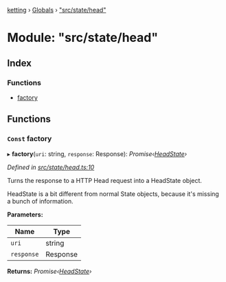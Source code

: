 [ketting](../README.md) › [Globals](../globals.md) › ["src/state/head"](_src_state_head_.md)

# Module: "src/state/head"

## Index

### Functions

* [factory](_src_state_head_.md#const-factory)

## Functions

### `Const` factory

▸ **factory**(`uri`: string, `response`: Response): *Promise‹[HeadState](../interfaces/_src_state_interface_.headstate.md)›*

*Defined in [src/state/head.ts:10](https://github.com/evert/ketting/blob/f7a0a1b/src/state/head.ts#L10)*

Turns the response to a HTTP Head request into a HeadState object.

HeadState is a bit different from normal State objects, because it's
missing a bunch of information.

**Parameters:**

Name | Type |
------ | ------ |
`uri` | string |
`response` | Response |

**Returns:** *Promise‹[HeadState](../interfaces/_src_state_interface_.headstate.md)›*
